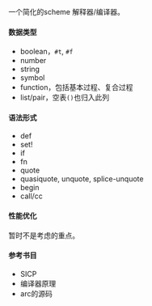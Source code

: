 一个简化的scheme 解释器/编译器。

#### 数据类型

- boolean，`#t`, `#f`
- number
- string
- symbol
- function，包括基本过程、复合过程
- list/pair，空表`()`也归入此列


#### 语法形式

- def
- set!
- if
- fn
- quote
- quasiquote, unquote, splice-unquote
- begin
- call/cc

#### 性能优化
暂时不是考虑的重点。

#### 参考书目
- SICP
- 编译器原理
- arc的源码
